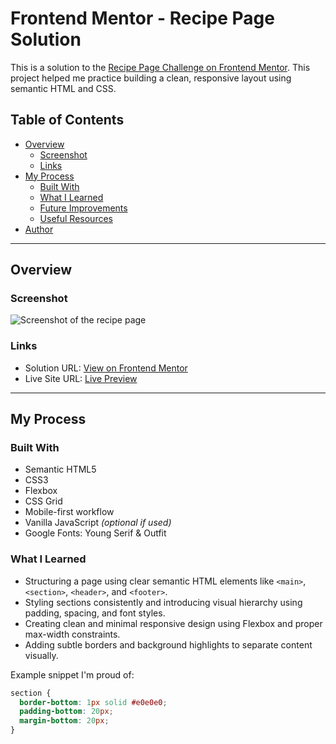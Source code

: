 # Frontend Mentor - Recipe Page Solution

This is a solution to the [Recipe Page Challenge on Frontend Mentor](https://www.frontendmentor.io/challenges/recipe-page-KiTsR8QQKm). This project helped me practice building a clean, responsive layout using semantic HTML and CSS.

## Table of Contents

- [Overview](#overview)
  - [Screenshot](#screenshot)
  - [Links](#links)
- [My Process](#my-process)
  - [Built With](#built-with)
  - [What I Learned](#what-i-learned)
  - [Future Improvements](#future-improvements)
  - [Useful Resources](#useful-resources)
- [Author](#author)

---

## Overview

### Screenshot

![Screenshot of the recipe page](./screenshot.jpg)

### Links

- Solution URL: [View on Frontend Mentor](https://www.frontendmentor.io/solutions/recipe-page-omar-style)
- Live Site URL: [Live Preview](https://yourusername.github.io/recipe-page)

---

## My Process

### Built With

- Semantic HTML5
- CSS3
- Flexbox
- CSS Grid
- Mobile-first workflow
- Vanilla JavaScript *(optional if used)*
- Google Fonts: Young Serif & Outfit

### What I Learned

- Structuring a page using clear semantic HTML elements like `<main>`, `<section>`, `<header>`, and `<footer>`.
- Styling sections consistently and introducing visual hierarchy using padding, spacing, and font styles.
- Creating clean and minimal responsive design using Flexbox and proper max-width constraints.
- Adding subtle borders and background highlights to separate content visually.

Example snippet I'm proud of:
```css
section {
  border-bottom: 1px solid #e0e0e0;
  padding-bottom: 20px;
  margin-bottom: 20px;
}
